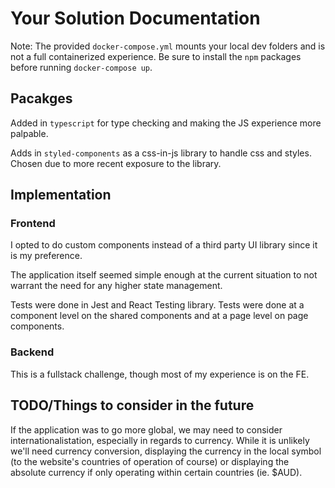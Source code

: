 Your Solution Documentation
===========================

Note: The provided `docker-compose.yml` mounts your local dev folders and is not a full containerized experience. Be sure to install the `npm` packages before running `docker-compose up`.

## Pacakges
Added in `typescript` for type checking and making the JS experience more palpable.

Adds in `styled-components` as a css-in-js library to handle css and styles. Chosen due to more recent exposure to the library.


## Implementation

### Frontend

I opted to do custom components instead of a third party UI library since it is my preference.

The application itself seemed simple enough at the current situation to not warrant the need for any higher state management.

Tests were done in Jest and React Testing library. Tests were done at a component level on the shared components and at a page level on page components. 


### Backend

This is a fullstack challenge, though most of my experience is on the FE.

## TODO/Things to consider in the future

If the application was to go more global, we may need to consider internationalistation, especially in regards to currency. While it is unlikely we'll need currency conversion, displaying the currency in the local symbol (to the website's countries of operation of course) or displaying the absolute currency if only operating within certain countries (ie. $AUD).


